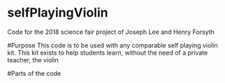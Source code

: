 # selfPlayingViolin
Code for the 2018 science fair project of Joseph Lee and Henry Forsyth 

#Purpose
This code is to be used with any comparable self playing violin kit. This kit exists to help students learn, without the need of a private teacher, the violin

#Parts of the code

